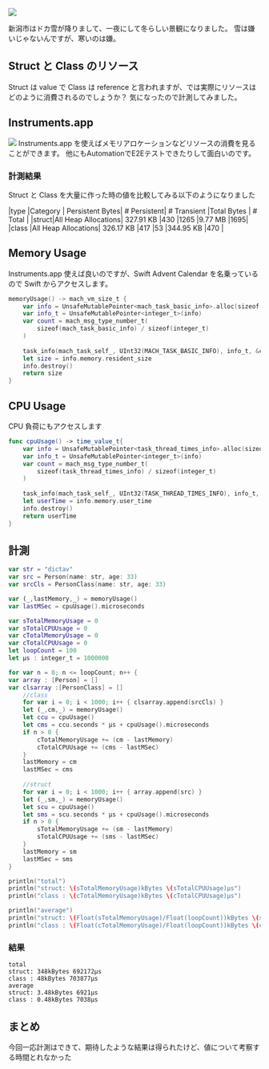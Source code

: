 ![](https://pbs.twimg.com/media/B4O9tRyCUAAOv3D.png)

新潟市はドカ雪が降りまして、一夜にして冬らしい景観になりました。
雪は嫌いじゃないんですが、寒いのは嫌。

## Struct と Class のリソース
Struct は value で Class は reference と言われますが、では実際にリソースはどのように消費されるのでしょうか？
気になったので計測してみました。

## Instruments.app

![](https://pbs.twimg.com/media/B4O9zECCcAI4ctu.png)
Instruments.app を使えばメモリアロケーションなどリソースの消費を見ることができます。
他にもAutomationでE2Eテストできたりして面白いのです。

### 計測結果

Struct と Class を大量に作った時の値を比較してみる以下のようになりました

|type  |Category            |	Persistent Bytes|	# Persistent|	# Transient	|Total Bytes	| # Total	|
|struct|All Heap Allocations|	327.91 KB	      |430	        |1265	        |9.77 MB	    |1695|
|class |All Heap Allocations|	326.17 KB	      |417	        |53	          |344.95 KB	  |470	|

## Memory Usage
Instruments.app 使えば良いのですが、Swift Advent Calendar を名乗っているので Swift からアクセスします。

```swift
memoryUsage() -> mach_vm_size_t {
    var info = UnsafeMutablePointer<mach_task_basic_info>.alloc(sizeof(mach_task_basic_info))
    var info_t = UnsafeMutablePointer<integer_t>(info)
    var count = mach_msg_type_number_t(
        sizeof(mach_task_basic_info) / sizeof(integer_t)
    )
    
    task_info(mach_task_self_, UInt32(MACH_TASK_BASIC_INFO), info_t, &count)
    let size = info.memory.resident_size
    info.destroy()
    return size
}
```

## CPU Usage

CPU 負荷にもアクセスします

```swift
func cpuUsage() -> time_value_t{
    var info = UnsafeMutablePointer<task_thread_times_info>.alloc(sizeof(task_thread_times_info))
    var info_t = UnsafeMutablePointer<integer_t>(info)
    var count = mach_msg_type_number_t(
        sizeof(task_thread_times_info) / sizeof(integer_t)
    )
    
    task_info(mach_task_self_, UInt32(TASK_THREAD_TIMES_INFO), info_t, &count)
    let userTime = info.memory.user_time
    info.destroy()
    return userTime
}
```

## 計測

```swift
var str = "dictav"
var src = Person(name: str, age: 33)
var srcCls = PersonClass(name: str, age: 33)

var (_,lastMemory,_) = memoryUsage()
var lastMSec = cpuUsage().microseconds

var sTotalMemoryUsage = 0
var sTotalCPUUsage = 0
var cTotalMemoryUsage = 0
var cTotalCPUUsage = 0
let loopCount = 100
let μs : integer_t = 1000000

for var n = 0; n <= loopCount; n++ {
var array : [Person] = []
var clsarray :[PersonClass] = []
    //class
    for var i = 0; i < 1000; i++ { clsarray.append(srcCls) }
    let (_,cm,_) = memoryUsage()
    let ccu = cpuUsage()
    let cms = ccu.seconds * μs + cpuUsage().microseconds
    if n > 0 {
        cTotalMemoryUsage += (cm - lastMemory)
        cTotalCPUUsage += (cms - lastMSec)
    }
    lastMemory = cm
    lastMSec = cms
    
    //struct
    for var i = 0; i < 1000; i++ { array.append(src) }
    let (_,sm,_) = memoryUsage()
    let scu = cpuUsage()
    let sms = scu.seconds * μs + cpuUsage().microseconds
    if n > 0 {
        sTotalMemoryUsage += (sm - lastMemory)
        sTotalCPUUsage += (sms - lastMSec)
    }
    lastMemory = sm
    lastMSec = sms
}

println("total")
println("struct: \(sTotalMemoryUsage)kBytes \(sTotalCPUUsage)μs")
println("class : \(cTotalMemoryUsage)kBytes \(cTotalCPUUsage)μs")

println("average")
println("struct: \(Float(sTotalMemoryUsage)/Float(loopCount))kBytes \(sTotalCPUUsage/loopCount)μs")
println("class : \(Float(cTotalMemoryUsage)/Float(loopCount))kBytes \(cTotalCPUUsage/loopCount)μs")
```

### 結果

```
total
struct: 348kBytes 692172μs
class : 48kBytes 703877μs
average
struct: 3.48kBytes 6921μs
class : 0.48kBytes 7038μs
```

## まとめ
今回一応計測はできて、期待したような結果は得られたけど、値について考察する時間とれなかった
